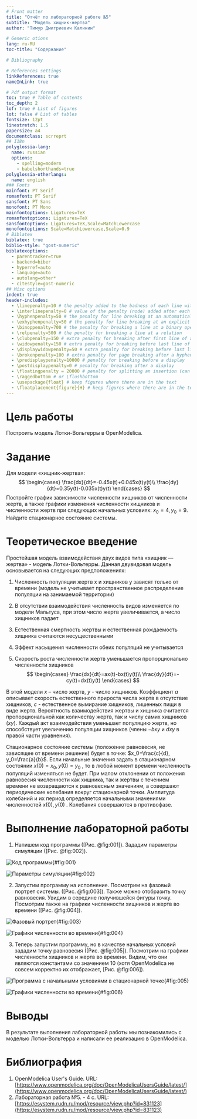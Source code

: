 ```yaml
---
# Front matter
title: "Отчёт по лабораторной работе №5"
subtitle: "Модель хищник-жертва"
author: "Тимур Дмитриевич Калинин"

# Generic otions
lang: ru-RU
toc-title: "Содержание"

# Bibliography

# References settings
linkReferences: true
nameInLink: true

# Pdf output format
toc: true # Table of contents
toc_depth: 2
lof: true # List of figures
lot: false # List of tables
fontsize: 12pt
linestretch: 1.5
papersize: a4
documentclass: scrreprt
## I18n
polyglossia-lang:
  name: russian
  options:
	- spelling=modern
	- babelshorthands=true
polyglossia-otherlangs:
  name: english
### Fonts
mainfont: PT Serif
romanfont: PT Serif
sansfont: PT Sans
monofont: PT Mono
mainfontoptions: Ligatures=TeX
romanfontoptions: Ligatures=TeX
sansfontoptions: Ligatures=TeX,Scale=MatchLowercase
monofontoptions: Scale=MatchLowercase,Scale=0.9
# Biblatex
biblatex: true
biblio-style: "gost-numeric"
biblatexoptions:
  - parentracker=true
  - backend=biber
  - hyperref=auto
  - language=auto
  - autolang=other*
  - citestyle=gost-numeric
## Misc options
indent: true
header-includes:
  - \linepenalty=10 # the penalty added to the badness of each line within a paragraph (no associated penalty node) Increasing the value makes tex try to have fewer lines in the paragraph.
  - \interlinepenalty=0 # value of the penalty (node) added after each line of a paragraph.
  - \hyphenpenalty=50 # the penalty for line breaking at an automatically inserted hyphen
  - \exhyphenpenalty=50 # the penalty for line breaking at an explicit hyphen
  - \binoppenalty=700 # the penalty for breaking a line at a binary operator
  - \relpenalty=500 # the penalty for breaking a line at a relation
  - \clubpenalty=150 # extra penalty for breaking after first line of a paragraph
  - \widowpenalty=150 # extra penalty for breaking before last line of a paragraph
  - \displaywidowpenalty=50 # extra penalty for breaking before last line before a display math
  - \brokenpenalty=100 # extra penalty for page breaking after a hyphenated line
  - \predisplaypenalty=10000 # penalty for breaking before a display
  - \postdisplaypenalty=0 # penalty for breaking after a display
  - \floatingpenalty = 20000 # penalty for splitting an insertion (can only be split footnote in standard LaTeX)
  - \raggedbottom # or \flushbottom
  - \usepackage{float} # keep figures where there are in the text
  - \floatplacement{figure}{H} # keep figures where there are in the text
---
```


# Цель работы

Построить модель Лотки-Вольтерры в OpenModelica.

# Задание

Для модели «хищник-жертва»:
$$
\begin{cases}
\frac{dx}{dt}=-0.45x(t)+0.045x(t)y(t)\\
\frac{dy}{dt}=0.35y(t)-0.035x(t)y(t)
\end{cases}
$$
Постройте график зависимости численности хищников от численности жертв, а также графики изменения численности хищников и численности жертв при следующих начальных условиях: $x_0=4, y_0=9$. Найдите стационарное
состояние системы.

# Теоретическое введение

Простейшая модель взаимодействия двух видов типа «хищник — жертва» - модель Лотки-Вольтерры. Данная двувидовая модель основывается на следующих предположениях:

1. Численность популяции жертв x и хищников y зависят только от времени (модель не учитывает пространственное распределение популяции на занимаемой территории)

2. В отсутствии взаимодействия численность видов изменяется по модели Мальтуса, при этом число жертв увеличивается, а число хищников падает
   
3. Естественная смертность жертвы и естественная рождаемость хищника считаются несущественными
   
4. Эффект насыщения численности обеих популяций не учитывается
   
5. Скорость роста численности жертв уменьшается пропорционально численности хищников
$$
\begin{cases}
\frac{dx}{dt}=ax(t)-bx(t)y(t)\\
\frac{dy}{dt}=-cy(t)+dx(t)y(t)
\end{cases}
$$

В этой модели $x$ – число жертв, $y$ - число хищников. Коэффициент $a$ описывает скорость естественного прироста числа жертв в отсутствие хищников, $c$ - естественное вымирание хищников, лишенных пищи в виде жертв. Вероятность
взаимодействия жертвы и хищника считается пропорциональной как количеству жертв, так и числу самих хищников ($xy$). Каждый акт взаимодействия уменьшает популяцию жертв, но способствует увеличению популяции хищников (члены $-bxy$
и $dxy$ в правой части уравнения).

Стационарное состояние системы (положение равновесия, не зависящее от времени решение) будет в точке: $x_0=\frac{c}{d}, y_0=\frac{a}{b}$. Если начальные значения задать в стационарном состоянии $x(0)=x_0, y(0)=y_0$ , то в любой момент времени численность популяций изменяться не будет. При малом отклонении от положения равновесия численности как хищника, так и жертвы с течением времени не возвращаются к равновесным значениям, а совершают периодические колебания вокруг стационарной точки. Амплитуда колебаний и их период определяется начальными значениями численностей $x(0), y(0)$ . Колебания совершаются в противофазе.

# Выполнение лабораторной работы

1. Напишем код программы ([Рис. @fig:001]). Зададим параметры симуляции ([Рис. @fig:002]).

![Код программы](../img/Image_1410.png){#fig:001}

![Параметры симуляции](../img/Image_1415.png){#fig:002}

2. Запустим программу на исполнение. Посмотрим на фазовый портрет системы. ([Рис. @fig:003]). Также можно отобразить точку равновесия. Увидим в середине получившейся фигуры точку. Посмотрим также на графики численности хищников и жертв во времени ([Рис. @fig:004]).
   
![Фазовый портрет](../img/Image_1411.png){#fig:003}

![Графики численности во времени](../img/Image_1412.png){#fig:004}

3. Теперь запустим программу, но в качестве начальных условий зададим точку равновесия ([Рис. @fig:005]). Посмотрим на графики численности хищников и жертв во времени. Видим, что они являются константами со значением 10 (хотя OpenModelica не совсем корректно их отображает, [Рис. @fig:006]).

![Программа с начальными условиями в стационарной точке](../img/Image_1413.png){#fig:005}

![Графики численности во времени](../img/Image_1414.png){#fig:006}

# Выводы

В результате выполнения лабораторной работы мы познакомились с моделью Лотки-Вольтерра и написали ее реализацию в OpenModelica.

# Библиография

1. OpenModelica User's Guide. URL: [https://www.openmodelica.org/doc/OpenModelicaUsersGuide/latest/](https://www.openmodelica.org/doc/OpenModelicaUsersGuide/latest/)
2. Лабораторная работа №5. - 4 с. URL: [https://esystem.rudn.ru/mod/resource/view.php?id=831123](https://esystem.rudn.ru/mod/resource/view.php?id=831123)
